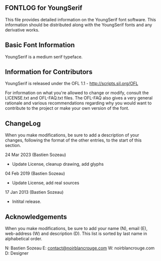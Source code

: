 FONTLOG for YoungSerif
-------------------

This file provides detailed information on the YoungSerif font software.
This information should be distributed along with the YoungSerif fonts
and any derivative works.


Basic Font Information
--------------------------

YoungSerif is a medium serif typeface.


Information for Contributors
------------------------------

YoungSerif is released under the OFL 1.1 - http://scripts.sil.org/OFL

For information on what you're allowed to change or modify, consult the
LICENSE.txt and OFL-FAQ.txt files. The OFL-FAQ also gives a very general
rationale and various recommendations regarding why you would want to
contribute to the project or make your own version of the font.


ChangeLog
----------

When you make modifications, be sure to add a description of your changes,
following the format of the other entries, to the start of this section.

24 Mar 2023 (Bastien Sozeau)
- Update License, cleanup drawing, add glyphs

04 Feb 2019 (Bastien Sozeau)
- Update License, add real sources

17 Jan 2013 (Bastien Sozeau)
- Initital release.


Acknowledgements
-------------------------

When you make modifications, be sure to add your name (N), email (E),
web-address (W) and description (D). This list is sorted by last name in
alphabetical order.

  N: Bastien Sozeau
  E: contact@noirblancrouge.com
  W: noirblancrouge.com
  D: Designer